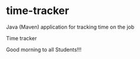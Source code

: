 # time-tracker
Java (Maven) application for tracking time on the job

Time tracker

Good morning to all Students!!!
